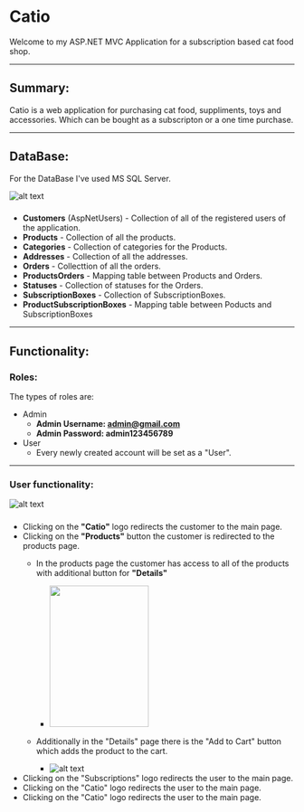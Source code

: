 
# **Catio**

Welcome to my ASP.NET MVC Application for a subscription based cat food shop.

---

## **Summary:**

Catio is a web application for purchasing cat food, suppliments, toys and accessories. Which can be bought as a subscripton or a one time purchase.

---

## **DataBase:**

For the DataBase I've used MS SQL Server.

![alt text](https://i.ibb.co/7g2bGzs/image.png)

###
* **Customers** (AspNetUsers) - Collection of all of the registered users of the application.
* **Products** - Collection of all the products.
* **Categories** - Collection of categories for the Products.
* **Addresses** - Collection of all the addresses.
* **Orders** - Collecttion of all the orders.
* **ProductsOrders** - Mapping table between Products and Orders.
* **Statuses** - Collection of statuses for the Orders.
* **SubscriptionBoxes** - Collection of SubscriptionBoxes.
* **ProductSubscriptionBoxes** - Mapping table between Poducts and SubscriptionBoxes

---

## **Functionality:**

### **Roles:**
The types of roles are:
* Admin
    * **Admin Username: admin@gmail.com**
    * **Admin Password: admin123456789**
* User
    * Every newly created account will be set as a "User".
---
### **User functionality:**

![alt text](https://i.ibb.co/N3W0Xvk/image.png)

###
* Clicking on the **"Catio"** logo redirects the customer to the main page.
* Clicking on the **"Products"** button the customer is redirected to the products page.
    * In the products page the customer has access to all of the products with additional button for **"Details"**

        * <img src = "https://i.ibb.co/N38wZsY/image.png" width="175" height="250" ></M>
    * Additionally in the "Details" page there is the "Add to Cart" button which adds the product to the cart.
        * ![alt text](https://i.ibb.co/kx5mXXx/image.png)
* Clicking on the "Subscriptions" logo redirects the user to the main page.
* Clicking on the "Catio" logo redirects the user to the main page.
* Clicking on the "Catio" logo redirects the user to the main page.
